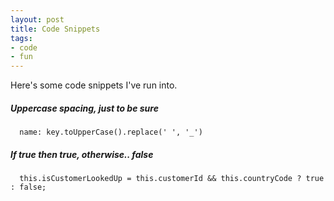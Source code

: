 ```yaml
---
layout: post
title: Code Snippets
tags:
- code
- fun
---
```


Here's some code snippets I've run into.


##### Uppercase spacing, just to be sure
```
  name: key.toUpperCase().replace(' ', '_')
```

##### If true then true, otherwise.. false
```
  this.isCustomerLookedUp = this.customerId && this.countryCode ? true : false;
```
